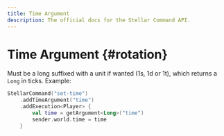 ```yaml
---
title: Time Argument
description: The official docs for the Stellar Command API.
---
```


# Time Argument {#rotation}

Must be a long suffixed with a unit if wanted (1s, 1d or 1t), which returns a `Long` in ticks. Example:

```Kotlin
StellarCommand("set-time")
    .addTimeArgument("time")
    .addExecution<Player> {
        val time = getArgument<Long>("time")
        sender.world.time = time
    }
```